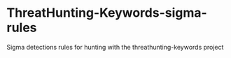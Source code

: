 # ThreatHunting-Keywords-sigma-rules
Sigma detections rules for hunting with the threathunting-keywords project

